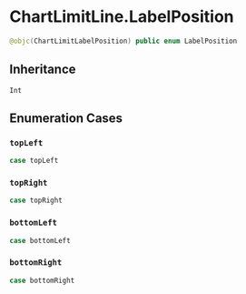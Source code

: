 # ChartLimitLine.LabelPosition

``` swift
@objc(ChartLimitLabelPosition) public enum LabelPosition
```

## Inheritance

`Int`

## Enumeration Cases

### `topLeft`

``` swift
case topLeft
```

### `topRight`

``` swift
case topRight
```

### `bottomLeft`

``` swift
case bottomLeft
```

### `bottomRight`

``` swift
case bottomRight
```
